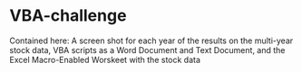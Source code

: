 # VBA-challenge
Contained here:
  A screen shot for each year of the results on the multi-year stock data,
  VBA scripts as a Word Document and Text Document,
  and the Excel Macro-Enabled Worskeet with the stock data
